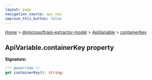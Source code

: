 ```yaml
---
layout: page
navigation_source: api_nav
improve_this_button: false
---
```



[Home](./index.md) &gt; [@microsoft/api-extractor-model](./api-extractor-model.md) &gt; [ApiVariable](./api-extractor-model.apivariable.md) &gt; [containerKey](./api-extractor-model.apivariable.containerkey.md)

## ApiVariable.containerKey property


<b>Signature:</b>

```typescript
/** @override */
get containerKey(): string;
```
